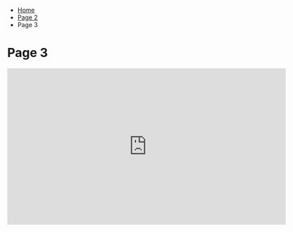 <ul class="breadcrumb">
  <li><a href="index.html">Home</a></li>
  <li><a href="page2.html">Page 2</a></li>
  <li>Page 3</li>
</ul>
<h1> Page 3 </h1> 



<iframe width="640" height="360" src="https://www.youtube.com/embed/tN_qQuSh39E" frameborder="0" gesture="media" allowfullscreen></iframe>
